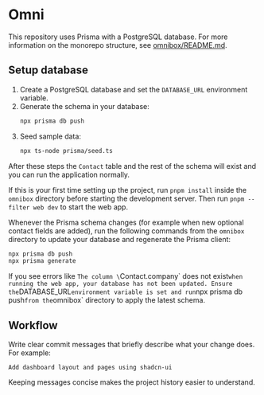 # Omni

This repository uses Prisma with a PostgreSQL database. For more information on the monorepo structure, see [omnibox/README.md](omnibox/README.md).

## Setup database

1. Create a PostgreSQL database and set the `DATABASE_URL` environment variable.
2. Generate the schema in your database:
   ```sh
   npx prisma db push
   ```
3. Seed sample data:
   ```sh
   npx ts-node prisma/seed.ts
   ```

After these steps the `Contact` table and the rest of the schema will exist and you can run the application normally.

If this is your first time setting up the project, run `pnpm install` inside the `omnibox` directory before starting the development server. Then run `pnpm --filter web dev` to start the web app.

Whenever the Prisma schema changes (for example when new optional contact fields are added), run the following commands from the `omnibox` directory to update your database and regenerate the Prisma client:

```sh
npx prisma db push
npx prisma generate
```

If you see errors like `The column \`Contact.company\` does not exist` when running the web app, your database has not been updated. Ensure the `DATABASE_URL` environment variable is set and run `npx prisma db push` from the `omnibox` directory to apply the latest schema.

## Workflow

Write clear commit messages that briefly describe what your change does. For example:

```
Add dashboard layout and pages using shadcn-ui
```

Keeping messages concise makes the project history easier to understand.

